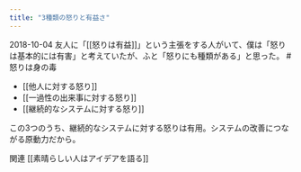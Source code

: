 ```yaml
---
title: "3種類の怒りと有益さ"
---
```


2018-10-04
友人に「[[怒りは有益]]」という主張をする人がいて、僕は「怒りは基本的には有害」と考えていたが、ふと「怒りにも種類がある」と思った。 #怒りは身の毒

- [[他人に対する怒り]]
- [[一過性の出来事に対する怒り]]
- [[継続的なシステムに対する怒り]]

この3つのうち、継続的なシステムに対する怒りは有用。システムの改善につながる原動力だから。

関連 [[素晴らしい人はアイデアを語る]]
